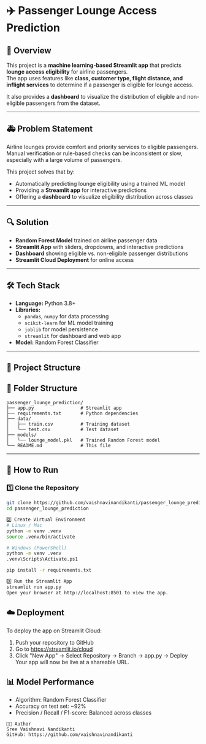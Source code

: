 # ✈️ Passenger Lounge Access Prediction

## 📌 Overview
This project is a **machine learning-based Streamlit app** that predicts **lounge access eligibility** for airline passengers.  
The app uses features like **class, customer type, flight distance, and inflight services** to determine if a passenger is eligible for lounge access.  

It also provides a **dashboard** to visualize the distribution of eligible and non-eligible passengers from the dataset.

---

## 🚑 Problem Statement
Airline lounges provide comfort and priority services to eligible passengers.  
Manual verification or rule-based checks can be inconsistent or slow, especially with a large volume of passengers.  

This project solves that by:
- Automatically predicting lounge eligibility using a trained ML model  
- Providing a **Streamlit app** for interactive predictions  
- Offering a **dashboard** to visualize eligibility distribution across classes

---

## 🔍 Solution
- **Random Forest Model** trained on airline passenger data  
- **Streamlit App** with sliders, dropdowns, and interactive predictions  
- **Dashboard** showing eligible vs. non-eligible passenger distributions  
- **Streamlit Cloud Deployment** for online access

---

## 🛠 Tech Stack
- **Language:** Python 3.8+  
- **Libraries:**  
  - `pandas`, `numpy` for data processing  
  - `scikit-learn` for ML model training  
  - `joblib` for model persistence  
  - `streamlit` for dashboard and web app  
- **Model:** Random Forest Classifier

---

## 📂 Project Structure

## 📂 Folder Structure

```text
passenger_lounge_prediction/
├── app.py                 # Streamlit app
├── requirements.txt       # Python dependencies
├── data/
│   ├── train.csv          # Training dataset
│   └── test.csv           # Test dataset
├── models/
│   └── lounge_model.pkl   # Trained Random Forest model
└── README.md              # This file
```

---

## 🚀 How to Run

### 1️⃣ Clone the Repository
```bash
git clone https://github.com/vaishnavinandikanti/passenger_lounge_prediction.git
cd passenger_lounge_prediction

2️⃣ Create Virtual Environment
# Linux / Mac
python -m venv .venv
source .venv/bin/activate

# Windows (PowerShell)
python -m venv .venv
.venv\Scripts\Activate.ps1

pip install -r requirements.txt

3️⃣ Run the Streamlit App
streamlit run app.py
Open your browser at http://localhost:8501 to view the app.
```
## ☁️ Deployment
To deploy the app on Streamlit Cloud:
1. Push your repository to GitHub
2. Go to https://streamlit.io/cloud
3. Click "New App" → Select Repository → Branch → app.py → Deploy
Your app will now be live at a shareable URL.

## 📊 Model Performance
- Algorithm: Random Forest Classifier
- Accuracy on test set: ~92%
- Precision / Recall / F1-score: Balanced across classes

```
👩‍💻 Author
Sree Vaishnavi Nandikanti
GitHub: https://github.com/vaishnavinandikanti
```
